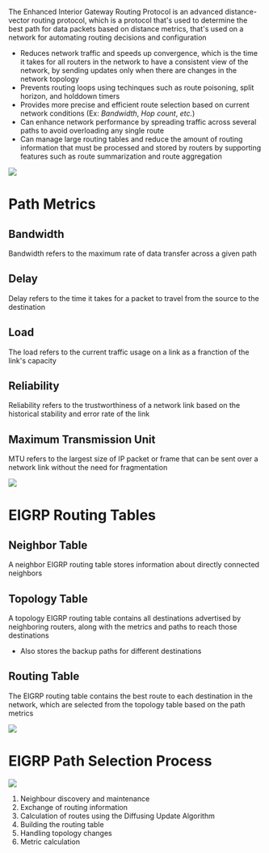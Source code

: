 The Enhanced Interior Gateway Routing Protocol is an advanced distance-vector routing protocol, which is a protocol that's used to determine the best path for data packets based on distance metrics, that's used on a network for automating routing decisions and configuration

* Reduces network traffic and speeds up convergence, which is the time it takes for all routers in the network to have a consistent view of the network, by sending updates only when there are changes in the network topology
* Prevents routing loops using techinques such as route poisoning, split horizon, and holddown timers
* Provides more precise and efficient route selection based on current network conditions (Ex: *Bandwidth*, *Hop count*, *etc.*)
* Can enhance network performance by spreading traffic across several paths to avoid overloading any single route
* Can manage large routing tables and reduce the amount of routing information that must be processed and stored by routers by supporting features such as route summarization and route aggregation

![](https://github.com/JonmarCorpuz/SecondBrain/blob/main/Assets/Whitespace.png)

# Path Metrics

## Bandwidth

Bandwidth refers to the maximum rate of data transfer across a given path

## Delay

Delay refers to the time it takes for a packet to travel from the source to the destination

## Load

The load refers to the current traffic usage on a link as a franction of the link's capacity 

## Reliability

Reliability refers to the trustworthiness of a network link based on the historical stability and error rate of the link

## Maximum Transmission Unit

MTU refers to the largest size of IP packet or frame that can be sent over a network link without the need for fragmentation

![](https://github.com/JonmarCorpuz/SecondBrain/blob/main/Assets/Whitespace.png)

# EIGRP Routing Tables

## Neighbor Table

A neighbor EIGRP routing table stores information about directly connected neighbors

## Topology Table

A topology EIGRP routing table contains all destinations advertised by neighboring routers, along with the metrics and paths to reach those destinations

* Also stores the backup paths for different destinations

## Routing Table

The EIGRP routing table contains the best route to each destination in the network, which are selected from the topology table based on the path metrics

![](https://github.com/JonmarCorpuz/SecondBrain/blob/main/Assets/Whitespace.png)

# EIGRP Path Selection Process

![](https://github.com/JonmarCorpuz/SecondBrain/blob/main/Assets/02fig04_alt.jpg)

1. Neighbour discovery and maintenance
2. Exchange of routing information
3. Calculation of routes using the Diffusing Update Algorithm
4. Building the routing table
5. Handling topology changes
6. Metric calculation
